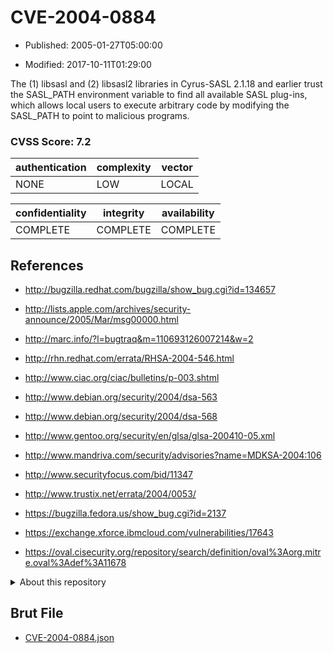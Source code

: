 # CVE-2004-0884

- Published: 2005-01-27T05:00:00

- Modified: 2017-10-11T01:29:00

The (1) libsasl and (2) libsasl2 libraries in Cyrus-SASL 2.1.18 and earlier trust the SASL_PATH environment variable to find all available SASL plug-ins, which allows local users to execute arbitrary code by modifying the SASL_PATH to point to malicious programs.

### CVSS Score: **7.2**

| authentication | complexity | vector |
| --- | --- | --- |
| NONE | LOW | LOCAL |

| confidentiality | integrity | availability |
| --- | --- | --- |
| COMPLETE | COMPLETE | COMPLETE |

## References

* http://bugzilla.redhat.com/bugzilla/show_bug.cgi?id=134657

* http://lists.apple.com/archives/security-announce/2005/Mar/msg00000.html

* http://marc.info/?l=bugtraq&m=110693126007214&w=2

* http://rhn.redhat.com/errata/RHSA-2004-546.html

* http://www.ciac.org/ciac/bulletins/p-003.shtml

* http://www.debian.org/security/2004/dsa-563

* http://www.debian.org/security/2004/dsa-568

* http://www.gentoo.org/security/en/glsa/glsa-200410-05.xml

* http://www.mandriva.com/security/advisories?name=MDKSA-2004:106

* http://www.securityfocus.com/bid/11347

* http://www.trustix.net/errata/2004/0053/

* https://bugzilla.fedora.us/show_bug.cgi?id=2137

* https://exchange.xforce.ibmcloud.com/vulnerabilities/17643

* https://oval.cisecurity.org/repository/search/definition/oval%3Aorg.mitre.oval%3Adef%3A11678

<details>
<summary>About this repository</summary> 

  This repository is part of the project [Live Hack CVE](https://github.com/Live-Hack-CVE). Main website can be found [www.live-hack.org](https://www.live-hack.org) 
  
  Made by [Sn0wAlice](https://github.com/Sn0wAlice) for the people that care about security and need to have a feed of the latest CVEs. Hope you enjoy it, don't forget to star the repo and follow me on [Twitter](https://twitter.com/Sn0wAlice) and [Github](https://github.com/Sn0wAlice). And that is my [personnal website](https://www.alice-snow.me/)

  - [Home Page](https://github.com/Live-Hack-CVE)
  - [Framework](https://github.com/Live-Hack-CVE/cve-framework)
  - [CVE database](https://github.com/Live-Hack-CVE/full_database)
  - [Changelog](https://github.com/Live-Hack-CVE/Changelog)
</details>

## Brut File

* [CVE-2004-0884.json](https://raw.githubusercontent.com/Live-Hack-CVE/full_database/main/cves/2004/CVE-2004-0884.json)


